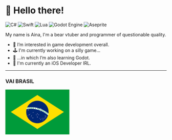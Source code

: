 # 🐻 Hello there!
![C#](https://img.shields.io/badge/c%23-%23239120.svg?style=for-the-badge&logo=csharp&logoColor=white)
![Swift](https://img.shields.io/badge/swift-F54A2A?style=for-the-badge&logo=swift&logoColor=white)
![Lua](https://img.shields.io/badge/lua-%232C2D72.svg?style=for-the-badge&logo=lua&logoColor=white)
![Godot Engine](https://img.shields.io/badge/GODOT-%23FFFFFF.svg?style=for-the-badge&logo=godot-engine)
![Aseprite](https://img.shields.io/badge/Aseprite-FFFFFF?style=for-the-badge&logo=Aseprite&logoColor=#7D929E)

My name is Aina, I'm a bear vtuber and programmer of questionable quality.

- 👀 I’m interested in game development overall.
- 🕹️ I'm currently working on a silly game...
- 🌱 ...in which I’m also learning Godot.
- 🏡 I'm currently an iOS Developer IRL.

---

### VAI BRASIL

<img src="./.github/images/brazil-flag.svg" alt="drawing" width="200"/>

